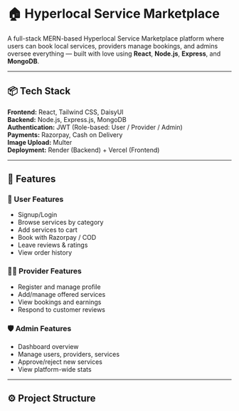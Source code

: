 # 🏠 Hyperlocal Service Marketplace

A full-stack MERN-based Hyperlocal Service Marketplace platform where users can book local services, providers manage bookings, and admins oversee everything — built with love using **React**, **Node.js**, **Express**, and **MongoDB**.

---

## 📦 Tech Stack

**Frontend:** React, Tailwind CSS, DaisyUI  
**Backend:** Node.js, Express.js, MongoDB  
**Authentication:** JWT (Role-based: User / Provider / Admin)  
**Payments:** Razorpay, Cash on Delivery  
**Image Upload:** Multer  
**Deployment:** Render (Backend) + Vercel (Frontend)

---

## 📸 Features

### 👤 User Features
- Signup/Login
- Browse services by category
- Add services to cart
- Book with Razorpay / COD
- Leave reviews & ratings
- View order history

### 👨‍🔧 Provider Features
- Register and manage profile
- Add/manage offered services
- View bookings and earnings
- Respond to customer reviews

### 🛡️ Admin Features
- Dashboard overview
- Manage users, providers, services
- Approve/reject new services
- View platform-wide stats

---

## ⚙️ Project Structure

